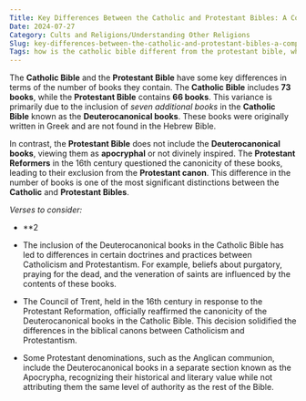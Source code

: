 ```yaml
---
Title: Key Differences Between the Catholic and Protestant Bibles: A Comprehensive Comparison
Date: 2024-07-27
Category: Cults and Religions/Understanding Other Religions
Slug: key-differences-between-the-catholic-and-protestant-bibles-a-comprehensive-comparison
Tags: how is the catholic bible different from the protestant bible, what is the difference between a catholic and protestant bible, catholic bible v protestant bible, difference between the catholic bible and the protestant bible, protestant bible vs catholic bible, what is the difference between the catholic and protestant bible, difference between roman catholic and protestant bible, difference in catholic and protestant bible, catholic vs protestant bible, difference between catholic bible and protestant bible, what is the difference between catholic bible and protestant bible, what is difference between catholic and protestant bible, cults and religions, understanding other religions
---
```

The **Catholic Bible** and the **Protestant Bible** have some key differences in terms of the number of books they contain. The **Catholic Bible** includes **73 books**, while the **Protestant Bible** contains **66 books**. This variance is primarily due to the inclusion of *seven additional books* in the **Catholic Bible** known as the **Deuterocanonical books**. These books were originally written in Greek and are not found in the Hebrew Bible.

In contrast, the **Protestant Bible** does not include the **Deuterocanonical books**, viewing them as **apocryphal** or not divinely inspired. The **Protestant Reformers** in the 16th century questioned the canonicity of these books, leading to their exclusion from the **Protestant canon**. This difference in the number of books is one of the most significant distinctions between the **Catholic** and **Protestant Bibles**.

*Verses to consider:*
- **2

- The inclusion of the Deuterocanonical books in the Catholic Bible has led to differences in certain doctrines and practices between Catholicism and Protestantism. For example, beliefs about purgatory, praying for the dead, and the veneration of saints are influenced by the contents of these books.
- The Council of Trent, held in the 16th century in response to the Protestant Reformation, officially reaffirmed the canonicity of the Deuterocanonical books in the Catholic Bible. This decision solidified the differences in the biblical canons between Catholicism and Protestantism.
- Some Protestant denominations, such as the Anglican communion, include the Deuterocanonical books in a separate section known as the Apocrypha, recognizing their historical and literary value while not attributing them the same level of authority as the rest of the Bible.
